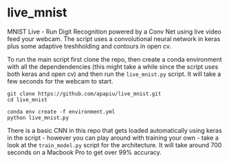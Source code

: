 # live_mnist
MNIST Live - Run Digit Recognition powered by a Conv Net using live video feed your webcam. The script uses a convolutional neural network in keras plus some adaptive treshholding and contours in open cv.

To run the main script first clone the repo, then create a conda environment with all the dependendencies (this might take a while since the script uses both keras and open cv) and then run the `live_mnist.py` script. It will take a few seconds for the webcam to start.

    git clone https://github.com/apapiu/live_mnist.git
    cd live_mnist

    conda env create -f environment.yml
    python live_mnist.py


There is a basic CNN in this repo that gets loaded automatically using keras in the script - however you can play around with training your own - take a look at the `train_model.py` script for the architecture. It will take around 700 seconds on a Macbook Pro to get over 99% accuracy.
